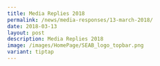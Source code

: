 ```yaml
---
title: Media Replies 2018
permalink: /news/media-responses/13-march-2018/
date: 2018-03-13
layout: post
description: Media Replies 2018
image: /images/HomePage/SEAB_logo_topbar.png
variant: tiptap
---
```

